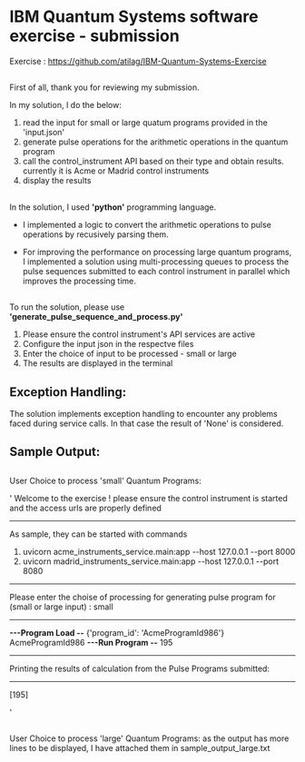 # IBM Quantum Systems software exercise -  submission 

Exercise : https://github.com/atilag/IBM-Quantum-Systems-Exercise

## 
First of all, thank you for reviewing my submission.

In my solution, I do the below:
1. read the input for small or large quatum programs provided in the 'input.json'
2. generate pulse operations for the arithmetic operations in the quantum program 
3. call the control_instrument API based on their type and obtain results. currently it is Acme or Madrid control instruments
4. display the results

##
In the solution, I used **'python'** programming language.
- I implemented a logic to convert the arithmetic operations to pulse operations by recusively parsing them.

- For improving the performance on processing large quantum programs, I implemented a solution using multi-processing queues to process the pulse sequences submitted to each control instrument in parallel which improves the processing time.

##
To run the solution, please use **'generate_pulse_sequence_and_process.py'**

1. Please ensure the control instrument's API services are active
2. Configure the input json in the respectve files
3. Enter the choice of input to be processed - small or large
4. The results are displayed in the terminal

Exception Handling:
------------------
The solution implements exception handling to encounter any problems faced during service calls.
In that case the result of 'None' is considered.


Sample Output:
--------------
##
User Choice to process 'small' Quantum Programs:

'
Welcome to the exercise ! 
please ensure the control instrument is started and the access urls are properly defined
____________________________________________________________________________________________________________   
As sample, they can be started with commands 
 1. uvicorn acme_instruments_service.main:app --host 127.0.0.1 --port 8000 
 2. uvicorn madrid_instruments_service.main:app --host 127.0.0.1 --port 8080 
____________________________________________________________________________________________________________   
Please enter the choise of processing for generating pulse program for (small or large input) : small
 ______________________________________________________  
********---Program Load --********
{'program_id': 'AcmeProgramId986'}
AcmeProgramId986
********---Run Program --********
195
 ______________________________________________________  
Printing the results of calculation from the Pulse Programs submitted:
____________________________________________________________________________________________________________   
[195]

'

##
User Choice to process 'large' Quantum Programs:
as the output has more lines to be displayed, I have attached them in sample_output_large.txt
